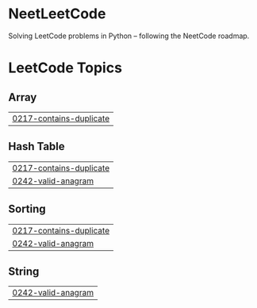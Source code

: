 # NeetLeetCode
Solving LeetCode problems in Python – following the NeetCode roadmap.

<!---LeetCode Topics Start-->
# LeetCode Topics
## Array
|  |
| ------- |
| [0217-contains-duplicate](https://github.com/0xMotazMohamed/NeetLeetCode/tree/master/0217-contains-duplicate) |
## Hash Table
|  |
| ------- |
| [0217-contains-duplicate](https://github.com/0xMotazMohamed/NeetLeetCode/tree/master/0217-contains-duplicate) |
| [0242-valid-anagram](https://github.com/0xMotazMohamed/NeetLeetCode/tree/master/0242-valid-anagram) |
## Sorting
|  |
| ------- |
| [0217-contains-duplicate](https://github.com/0xMotazMohamed/NeetLeetCode/tree/master/0217-contains-duplicate) |
| [0242-valid-anagram](https://github.com/0xMotazMohamed/NeetLeetCode/tree/master/0242-valid-anagram) |
## String
|  |
| ------- |
| [0242-valid-anagram](https://github.com/0xMotazMohamed/NeetLeetCode/tree/master/0242-valid-anagram) |
<!---LeetCode Topics End-->